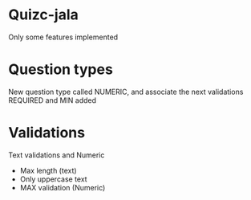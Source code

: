 # Quizc-jala
Only some features implemented
# Question types
New question type called NUMERIC, and associate the next validations REQUIRED and MIN added

# Validations
Text validations and Numeric
 - Max length (text)
 - Only uppercase text
 - MAX validation (Numeric)
 




